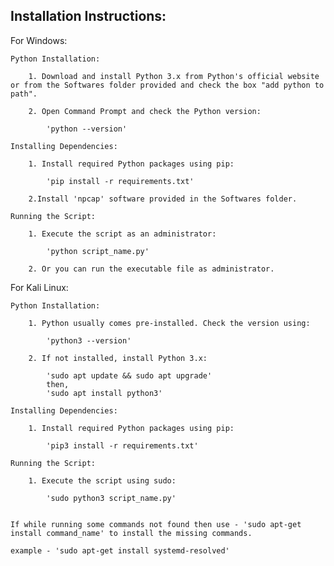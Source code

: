 ## Installation Instructions:


For Windows:

	Python Installation:

		1. Download and install Python 3.x from Python's official website or from the Softwares folder provided and check the box "add python to path".
	
		2. Open Command Prompt and check the Python version:

			'python --version'

	Installing Dependencies:

		1. Install required Python packages using pip:

			'pip install -r requirements.txt'

		2.Install 'npcap' software provided in the Softwares folder.

	Running the Script:

		1. Execute the script as an administrator:

			'python script_name.py'

		2. Or you can run the executable file as administrator.





For Kali Linux:

	Python Installation:

		1. Python usually comes pre-installed. Check the version using:

			'python3 --version'

		2. If not installed, install Python 3.x:

			'sudo apt update && sudo apt upgrade'
			then,
			'sudo apt install python3'

	Installing Dependencies:

		1. Install required Python packages using pip:

			'pip3 install -r requirements.txt'

	Running the Script:

		1. Execute the script using sudo:

			'sudo python3 script_name.py'


	If while running some commands not found then use - 'sudo apt-get install command_name' to install the missing commands.
	
	example - 'sudo apt-get install systemd-resolved'


